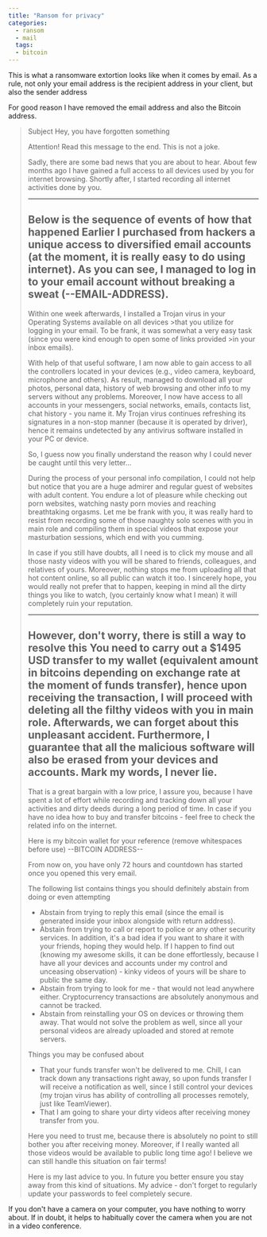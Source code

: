 ```yaml
---
title: "Ransom for privacy"
categories:
  - ransom
  - mail
  tags:
  - bitcoin
---
```


This is what a ransomware extortion looks like when it comes by email. As a rule, not only your email address is the recipient address in your client, but also the sender address

For good reason I have removed the email address and also the Bitcoin address.

>Subject Hey, you have forgotten something
>
>Attention! Read this message to the end. This is not a joke.
>
>Sadly, there are some bad news that you are about to hear.
>About few months ago I have gained a full access to all devices used by you for internet browsing.
>Shortly after, I started recording all internet activities done by you.
>
>---
>Below is the sequence of events of how that happened 
>Earlier I purchased from hackers a unique access to diversified email accounts (at the moment, it is really easy to do using internet).
>As you can see, I managed to log in to your email account without breaking a sweat (--EMAIL-ADDRESS).
>---
>
>Within one week afterwards, I installed a Trojan virus in your Operating Systems available on all devices >that you utilize for logging in your email.
>To be frank, it was somewhat a very easy task (since you were kind enough to open some of links provided >in your inbox emails).
>
>With help of that useful software, I am now able to gain access to all the controllers located in your devices
>(e.g., video camera, keyboard, microphone and others).
>As result, managed to download all your photos, personal data, history of web browsing and other info to my servers without any problems.
>Moreover, I now have access to all accounts in your messengers, social networks, emails, contacts list, chat history - you name it.
>My Trojan virus continues refreshing its signatures in a non-stop manner (because it is operated by driver), 
>hence it remains undetected by any antivirus software installed in your PC or device.
>
>So, I guess now you finally understand the reason why I could never be caught until this very letter...
>
>During the process of your personal info compilation, 
>I could not help but notice that you are a huge admirer and regular guest of websites with adult content.
>You endure a lot of pleasure while checking out porn websites, watching nasty porn movies and reaching breathtaking orgasms.
>Let me be frank with you, it was really hard to resist from recording some of those naughty solo scenes with you in main role 
>and compiling them in special videos that expose your masturbation sessions, which end with you cumming.
>
>In case if you still have doubts, all I need is to click my mouse and all those nasty videos with you will be shared to friends, 
>colleagues, and relatives of yours.
>Moreover, nothing stops me from uploading all that hot content online, so all public can watch it too.
>I sincerely hope, you would really not prefer that to happen, keeping in mind all the dirty things you like to watch, 
>(you certainly know what I mean) it will completely ruin your reputation.
>
>---
>However, don't worry, there is still a way to resolve this
>You need to carry out a $1495 USD transfer to my wallet (equivalent amount in bitcoins depending on exchange rate at the moment of funds transfer), 
>hence upon receiving the transaction, I will proceed with deleting all the filthy videos with you in main role.
>Afterwards, we can forget about this unpleasant accident. 
>Furthermore, I guarantee that all the malicious software will also be erased from your devices and accounts. Mark my words, I never lie.
>---
>
>That is a great bargain with a low price, 
>I assure you, because I have spent a lot of effort while recording and tracking down all your activities and dirty deeds during a long period of time.
>In case if you have no idea how to buy and transfer bitcoins - feel free to check the related info on the internet.
>
>
>Here is my bitcoin wallet for your reference (remove whitespaces before use) --BITCOIN ADDRESS--
>
>
>From now on, you have only 72 hours and countdown has started once you opened this very email.
>
>The following list contains things you should definitely abstain from doing or even attempting
>- Abstain from trying to reply this email (since the email is generated inside your inbox alongside with return address).
>- Abstain from trying to call or report to police or any other security services.
>  In addition, it's a bad idea if you want to share it with your friends, hoping they would help. 
>  If I happen to find out (knowing my awesome skills, it can be done effortlessly, 
>  because I have all your devices and accounts under my control and unceasing observation) - kinky videos of yours will be share to public the same day. 
>- Abstain from trying to look for me - that would not lead anywhere either.
>  Cryptocurrency transactions are absolutely anonymous and cannot be tracked.
>- Abstain from reinstalling your OS on devices or throwing them away.
>  That would not solve the problem as well, since all your personal videos are already uploaded and stored at remote servers.
>
>Things you may be confused about
>- That your funds transfer won't be delivered to me.
>  Chill, I can track down any transactions right away, so upon funds transfer I will receive a notification as well,
>  since I still control your devices (my trojan virus has ability of controlling all processes remotely, just like TeamViewer).
>- That I am going to share your dirty videos after receiving money transfer from you.
>
>Here you need to trust me, because there is absolutely no point to still bother you after receiving money.
>Moreover, if I really wanted all those videos would be available to public long time ago! 
>I believe we can still handle this situation on fair terms!
>
>Here is my last advice to you. In future you better ensure you stay away from this kind of situations.
>My advice - don't forget to regularly update your passwords to feel completely secure.

If you don't have a camera on your computer, you have nothing to worry about. If in doubt, it helps to habitually cover the camera when you are not in a video conference.